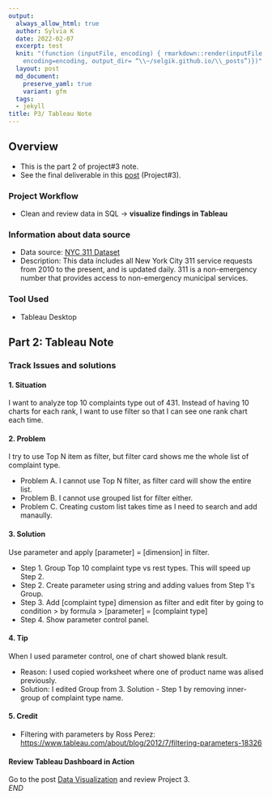 ```yaml
---
output:
  always_allow_html: true
  author: Sylvia K
  date: 2022-02-07
  excerpt: test
  knit: "(function (inputFile, encoding) { rmarkdown::render(inputFile,
    encoding=encoding, output_dir= “\\~/selgik.github.io/\\_posts”)})"
  layout: post
  md_document:
    preserve_yaml: true
    variant: gfm
  tags:
  - jekyll
title: P3/ Tableau Note
---
```


## Overview
* This is the part 2 of project#3 note.  
* See the final deliverable in this [post](https://selgik.github.io/data-viz/) (Project#3). 

### Project Workflow
* Clean and review data in SQL -> **visualize findings in Tableau**

### Information about data source
* Data source: [NYC 311 Dataset](https://console.cloud.google.com/marketplace/product/city-of-new-york/nyc-311?project=capable-blend-330013)  
* Description: This data includes all New York City 311 service requests from 2010 to the present, and is updated daily. 311 is a non-emergency number that provides access to non-emergency municipal services.

### Tool Used
* Tableau Desktop

## Part 2: Tableau Note
### Track Issues and solutions

#### 1. Situation
I want to analyze top 10 complaints type out of 431. Instead of having 10 charts for each rank, I want to use filter so that I can see one rank chart each time.
  
#### 2. Problem
I try to use Top N item as filter, but filter card shows me the whole list of complaint type.
  - Problem A. I cannot use Top N filter, as filter card will show the entire list. 
  - Problem B. I cannot use grouped list for filter either. 
  - Problem C. Creating custom list takes time as I need to search and add manaully.

#### 3. Solution
Use parameter and apply [parameter] = [dimension] in filter.
  - Step 1. Group Top 10 complaint type vs rest types. This will speed up Step 2.
  - Step 2. Create parameter using string and adding values from Step 1's Group. 
  - Step 3. Add [complaint type] dimension as filter and edit fiter by going to condition > by formula > [parameter] = [complaint type]
  - Step 4. Show parameter control panel. 
  
#### 4. Tip
When I used parameter control, one of chart showed blank result.
  - Reason: I used copied worksheet where one of product name was alised previously. 
  - Solution: I edited Group from 3. Solution - Step 1 by removing inner-group of complaint type name. 
  
#### 5. Credit
  - Filtering with parameters by Ross Perez:
    https://www.tableau.com/about/blog/2012/7/filtering-parameters-18326

#### Review Tableau Dashboard in Action
Go to the post [Data Visualization](https://selgik.github.io/data-viz/) and review Project 3.  
*END*
